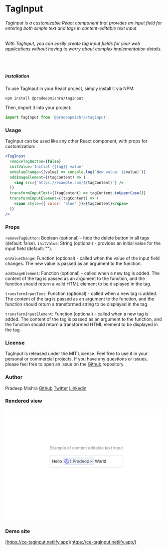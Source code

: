 # TagInput

###### TagInput is a customizable React component that provides an input field for entering both simple text and tags in content-editable text input.

###### With TagInput, you can easily create tag input fields for your web applications without having to worry about complex implementation details.

<br>

##### Installation

To use TagInput in your React project, simply install it via NPM:

```shell
npm install @pradeepmishra/taginput
```

Then, import it into your project:

```jsx
import TagInput from '@pradeepmishra/taginput';
```

### Usage

TagInput can be used like any other React component, with props for customization:

```jsx
<TagInput
  removeTagButton={false}
  initValue='Initial {{tag}} value'
  onValueChange={(value) => console.log(`New value: ${value}`)}
  addImageElement={(tagContent) => (
    <img src={`https://example.com/${tagContent}`} />
  )}
  transformInputText={(tagContent) => tagContent.toUpperCase()}
  transformInputElement={(tagContent) => (
    <span style={{ color: 'blue' }}>{tagContent}</span>
  )}
/>
```

### Props

`removeTagButton`: Boolean (optional) - hide the delete button in all tags (default: false).
`initValue`: String (optional) - provides an initial value for the input field (default: "").

`onValueChange`: Function (optional) - called when the value of the input field changes. The new value is passed as an argument to the function.

`addImageElement`: Function (optional) - called when a new tag is added. The content of the tag is passed as an argument to the function, and the function should return a valid HTML element to be displayed in the tag.

`transformInputText`: Function (optional) - called when a new tag is added. The content of the tag is passed as an argument to the function, and the function should return a transformed string to be displayed in the tag.

`transformInputElement`: Function (optional) - called when a new tag is added. The content of the tag is passed as an argument to the function, and the function should return a transformed HTML element to be displayed in the tag.

### License

TagInput is released under the MIT License.
Feel free to use it in your personal or commercial projects. If you have any questions or issues, please feel free to open an issue on the [Github](https://github.com/pradeep-mishra/taginput) repository.

### Author

Pradeep Mishra
[Github](https://github.com/pradeep-mishra)
[Twitter](https://twitter.com/ipradeepmishra)
[Linkedin](https://www.linkedin.com/in/ipradeepmishra/)

### Rendered view

![Rendered Component](/assets/ss.png)

### Demo site

[https://ce-taginput.netlify.app](https://ce-taginput.netlify.app/)
